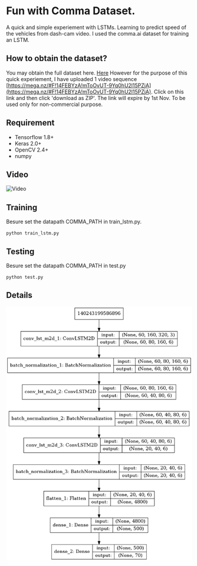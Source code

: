 # Fun with Comma Dataset.

A quick and simple experiement with LSTMs. Learning to predict speed of the vehicles
from dash-cam video. I used the comma.ai dataset for training an LSTM.

## How to obtain the dataset?
You may obtain the full dataset here. [Here](https://github.com/commaai/research)
However for the purpose of this quick experiement, I have uploaded 1 video sequence
[https://mega.nz/#F!14FEBYzA!mToOvUT-9Yq0hU2l15PZjA](https://mega.nz/#F!14FEBYzA!mToOvUT-9Yq0hU2l15PZjA). Click on this link and then click 'download as ZIP'. The link will expire by 1st Nov. To be used only for
non-commercial purpose.

## Requirement
- Tensorflow 1.8+
- Keras 2.0+
- OpenCV 2.4+
- numpy

## Video
![Video](https://youtu.be/LzXRh2Pe740)


## Training
Besure set the datapath COMMA_PATH in train_lstm.py.
```
python train_lstm.py
```

## Testing
Besure set the datapath COMMA_PATH in test.py
```
python test.py
```

## Details
![Model](images/model.png)
